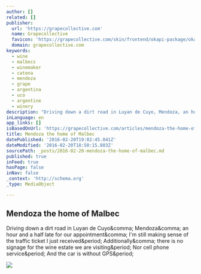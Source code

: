 ```yaml
---
author: []
related: []
publisher:
  url: 'https://grapecollective.com'
  name: Grapecollective
  favicon: 'https://grapecollective.com/skin/frontend/okapi-package/okapi-theme/favicon.ico'
  domain: grapecollective.com
keywords:
  - wine
  - malbecs
  - winemaker
  - catena
  - mendoza
  - grape
  - argentina
  - uco
  - argentine
  - winery
description: "Driving down a dirt road in Luyan de Cuyo, Mendoza, an hour and a half late for our appointment, I'm still making sense of the traffic ticket I just received. Additionally, there is no signage for the wine estate we are visiting. Nor cell phone service. And the car is without GPS."
inLanguage: en
app_links: []
isBasedOnUrl: 'https://grapecollective.com/articles/mendoza-the-home-of-malbec'
title: Mendoza the home of Malbec
datePublished: '2016-02-20T19:02:45.041Z'
dateModified: '2016-02-20T18:50:15.803Z'
sourcePath: _posts/2016-02-20-mendoza-the-home-of-malbec.md
published: true
inFeed: true
hasPage: false
inNav: false
_context: 'http://schema.org'
_type: MediaObject

---
```

<article style=""><h1>Mendoza the home of Malbec</h1><p>Driving down a dirt road in Luyan de Cuyo&amp;comma; Mendoza&amp;comma; an hour and a half late for our appointment&amp;comma; I'm still making sense of the traffic ticket I just received&amp;period; Additionally&amp;comma; there is no signage for the wine estate we are visiting&amp;period; Nor cell phone service&amp;period; And the car is without GPS&amp;period;</p><img src="https://grapecollective.com/media/wysiwyg/zapata_historical_pic_2.jpg" /></article>